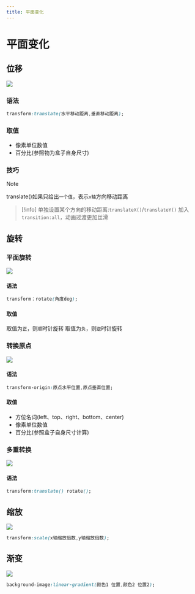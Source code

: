```yaml
---
title: 平面变化
---
```


# 平面变化

## 位移

![](/images/css/2023-07-30-14-54-42.gif)
### 语法


```css
transform:translate(水平移动距离,垂直移动距离);
```


### 取值


- 像素单位数值
- 百分比(参照物为盒子自身尺寸)


### 技巧


>[!note]
>translate()如果只给出`一个值`，表示`x轴`方向移动距离

>[!info]
>单独设置某个方向的移动距离:`translateX()`/`translateY()`
>加入`transition:all`，动画过渡更加丝滑


## 旋转

### 平面旋转
![](/images/css/2023-07-30-15-20-29.gif)


#### 语法
```css
transform：rotate(角度deg);
```
#### 取值
取值为`正`，则`顺`时针旋转
取值为`负`，则`逆`时针旋转

### 转换原点
![](/images/css/2023-07-30-15-25-12.gif)
#### 语法


```css
transform-origin:原点水平位置,原点垂直位置;
```


#### 取值


- 方位名词(left、top、right、bottom、center)
- 像素单位数值
- 百分比(参照盒子自身尺寸计算)


### 多重转换
![](/images/css/2023-07-30-15-27-54.gif)

#### 语法


```css
transform:translate() rotate();
```


## 缩放
![](/images/css/2023-07-30-15-29-37.gif)
```css
transform:scale(x轴缩放倍数,y轴缩放倍数);
```


## 渐变


![](/images/css/2023-07-30-15-35-28.gif)
```css
background-image:linear-gradient(颜色1 位置,颜色2 位置2);
```



